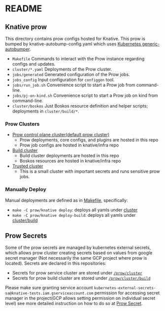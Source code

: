 # README

## Knative prow

This directory contains prow configs hosted for Knative. This prow is bumped by knative-autobump-config.yaml which uses [Kubernetes generic-autobumper](https://github.com/kubernetes/infra/tree/master/prow/cmd/generic-autobumper).

- `Makefile` Commands to interact with the Prow instance regarding configs and
  updates.
- `cluster/*.yaml` Deployments of the Prow cluster.
- `jobs/generated` Generated configuration of the Prow jobs.
- `jobs_config` Input configuration for `configgen` tool.
- `jobs/run_job.sh` Convenience script to start a Prow job from command-line.
- `jobs/pj-on-kind.sh` Convenience script to start a Prow job on kind from
  command-line.
- `cluster/boskos` Just Boskos resource definition and helper scripts; deployments in
  `cluster/build/*`.

### Prow Clusters

- [Prow control plane cluster(default prow cluster)](https://console.cloud.google.com/kubernetes/clusters/details/us-central1/prow?project=knative-tests)
  - Prow deployments, core configs, and plugins are hosted in this repo
  - Prow job configs are hosted in knative/infra repo
- [Build cluster](https://console.cloud.google.com/kubernetes/clusters/details/us-central1/prow-build?project=knative-tests)
  - Build cluster deployments are hosted in this repo
  - Boskos resources are hosted in knative/infra repo
- [Trusted cluster](https://console.cloud.google.com/kubernetes/clusters/details/us-central1-a/prow-trusted?project=knative-tests)
  - This is a small cluster with important secrets and runs sensitive prow jobs.

### Manually Deploy

Manual deployments are defined as in [Makefile](./Makefile), specifically:

- `make -C prow/knative deploy`: deploys all yamls under [cluster](./cluster)
- `make -C prow/knative deploy-build`: deploys all yamls under [cluster/build](./cluster/build)

## Prow Secrets

Some of the prow secrets are managed by kubernetes external secrets, which
allows prow cluster creating secrets based on values from google secret manager
(Not necessarily the same GCP project where prow is located). Secrets are
declared in this repositories:

- Secrets for prow
service cluster are stored under [`/prow/cluster`](/prow/cluster)
- Secrets for prow build cluster are stored under [`/prow/cluster/build`](/prow/cluster/build)

Please make sure
granting service account
`kubernetes-external-secrets-sa@knative-tests.iam.gserviceaccount.com`
permission for accessing secret manager in the project(GCP allows setting
permission on individual secret level) see more detailed instruction on how to
do so at [Prow
Secret](https://github.com/kubernetes/infra/blob/master/prow/prow_secrets.md).
